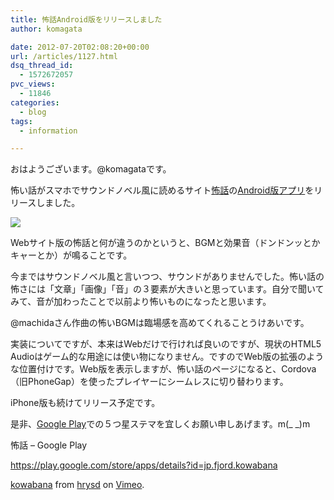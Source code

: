 ```yaml
---
title: 怖話Android版をリリースしました
author: komagata

date: 2012-07-20T02:08:20+00:00
url: /articles/1127.html
dsq_thread_id:
  - 1572672057
pvc_views:
  - 11846
categories:
  - blog
tags:
  - information

---
```

おはようございます。@komagataです。

怖い話がスマホでサウンドノベル風に読めるサイト<a href="http://kowabana.jp" title="怖い話" target="_blank">怖話</a>の[Android版アプリ][1]をリリースしました。

<p class="center">
  <img src="https://lh4.ggpht.com/UTYQFTJkZvIxsKdf4R1vs0_FcZlmksgydWuQZaadfShuXSEIRHN6ly0XFgksrHgtVvM" />
</p>

Webサイト版の怖話と何が違うのかというと、BGMと効果音（ドンドンッとかキャーとか）が鳴ることです。

今まではサウンドノベル風と言いつつ、サウンドがありませんでした。怖い話の怖さには「文章」「画像」「音」の３要素が大きいと思っています。自分で聞いてみて、音が加わったことで以前より怖いものになったと思います。

@machidaさん作曲の怖いBGMは臨場感を高めてくれることうけあいです。

実装についてですが、本来はWebだけで行ければ良いのですが、現状のHTML5 Audioはゲーム的な用途には使い物になりません。ですのでWeb版の拡張のような位置付けです。Web版を表示しますが、怖い話のページになると、Cordova（旧PhoneGap）を使ったプレイヤーにシームレスに切り替わります。

iPhone版も続けてリリース予定です。

是非、[Google Play][1]での５つ星ステマを宜しくお願い申しあげます。m(_ _)m

怖話 &#8211; Google Play
  
<https://play.google.com/store/apps/details?id=jp.fjord.kowabana>



[kowabana][2] from [hrysd][3] on [Vimeo][4].

 [1]: https://play.google.com/store/apps/details?id=jp.fjord.kowabana
 [2]: http://vimeo.com/46138729
 [3]: http://vimeo.com/user12625149
 [4]: http://vimeo.com